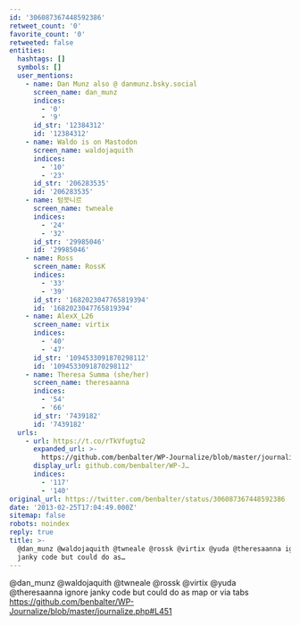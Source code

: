 ```yaml
---
id: '306087367448592386'
retweet_count: '0'
favorite_count: '0'
retweeted: false
entities:
  hashtags: []
  symbols: []
  user_mentions:
    - name: Dan Munz also @ danmunz.bsky.social
      screen_name: dan_munz
      indices:
        - '0'
        - '9'
      id_str: '12384312'
      id: '12384312'
    - name: Waldo is on Mastodon
      screen_name: waldojaquith
      indices:
        - '10'
        - '23'
      id_str: '206283535'
      id: '206283535'
    - name: 텀믓니르
      screen_name: twneale
      indices:
        - '24'
        - '32'
      id_str: '29985046'
      id: '29985046'
    - name: Ross
      screen_name: RossK
      indices:
        - '33'
        - '39'
      id_str: '1682023047765819394'
      id: '1682023047765819394'
    - name: AlexX_L26
      screen_name: virtix
      indices:
        - '40'
        - '47'
      id_str: '1094533091870298112'
      id: '1094533091870298112'
    - name: Theresa Summa (she/her)
      screen_name: theresaanna
      indices:
        - '54'
        - '66'
      id_str: '7439182'
      id: '7439182'
  urls:
    - url: https://t.co/rTkVfugtu2
      expanded_url: >-
        https://github.com/benbalter/WP-Journalize/blob/master/journalize.php#L451
      display_url: github.com/benbalter/WP-J…
      indices:
        - '117'
        - '140'
original_url: https://twitter.com/benbalter/status/306087367448592386
date: '2013-02-25T17:04:49.000Z'
sitemap: false
robots: noindex
reply: true
title: >-
  @dan_munz @waldojaquith @twneale @rossk @virtix @yuda @theresaanna ignore
  janky code but could do as…
---
```


@dan_munz @waldojaquith @twneale @rossk @virtix @yuda @theresaanna ignore janky code but could do as map or via tabs https://github.com/benbalter/WP-Journalize/blob/master/journalize.php#L451
